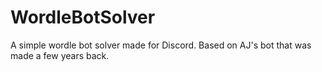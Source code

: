 # WordleBotSolver
A simple wordle bot solver made for Discord. Based on AJ's bot that was made a few years back. 
